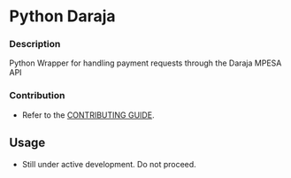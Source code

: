 # Python Daraja

### Description
Python Wrapper for handling payment requests through the Daraja MPESA API

### Contribution
- Refer to the [CONTRIBUTING GUIDE](/CONTRIBUTING.md).


## Usage

- Still under active development. Do not proceed.
